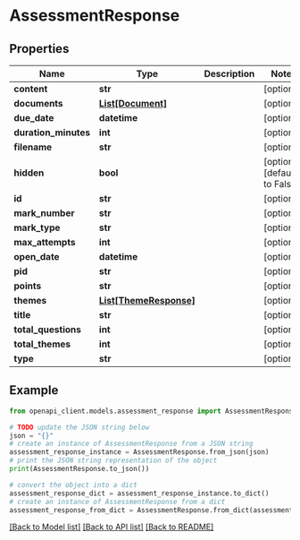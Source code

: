 # AssessmentResponse


## Properties

Name | Type | Description | Notes
------------ | ------------- | ------------- | -------------
**content** | **str** |  | [optional] 
**documents** | [**List[Document]**](Document.md) |  | [optional] 
**due_date** | **datetime** |  | [optional] 
**duration_minutes** | **int** |  | [optional] 
**filename** | **str** |  | [optional] 
**hidden** | **bool** |  | [optional] [default to False]
**id** | **str** |  | [optional] 
**mark_number** | **str** |  | [optional] 
**mark_type** | **str** |  | [optional] 
**max_attempts** | **int** |  | [optional] 
**open_date** | **datetime** |  | [optional] 
**pid** | **str** |  | [optional] 
**points** | **str** |  | [optional] 
**themes** | [**List[ThemeResponse]**](ThemeResponse.md) |  | [optional] 
**title** | **str** |  | [optional] 
**total_questions** | **int** |  | [optional] 
**total_themes** | **int** |  | [optional] 
**type** | **str** |  | [optional] 

## Example

```python
from openapi_client.models.assessment_response import AssessmentResponse

# TODO update the JSON string below
json = "{}"
# create an instance of AssessmentResponse from a JSON string
assessment_response_instance = AssessmentResponse.from_json(json)
# print the JSON string representation of the object
print(AssessmentResponse.to_json())

# convert the object into a dict
assessment_response_dict = assessment_response_instance.to_dict()
# create an instance of AssessmentResponse from a dict
assessment_response_from_dict = AssessmentResponse.from_dict(assessment_response_dict)
```
[[Back to Model list]](../README.md#documentation-for-models) [[Back to API list]](../README.md#documentation-for-api-endpoints) [[Back to README]](../README.md)


